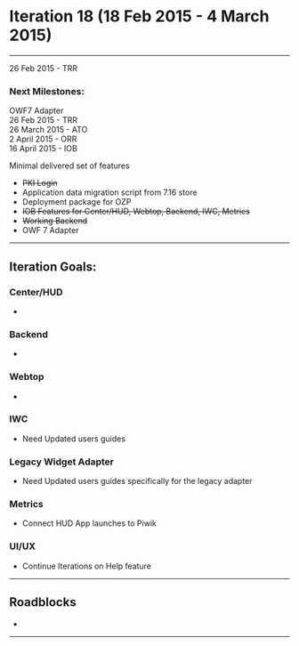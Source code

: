 # Iteration 18 (18 Feb 2015 - 4 March 2015)

*** 
26 Feb 2015 - TRR

### Next Milestones:
OWF7 Adapter
<br>26 Feb 2015 - TRR
<br>26 March 2015 - ATO
<br>2 April 2015 - ORR
<br>16 April 2015 - IOB

Minimal delivered set of features
* ~~PKI Login~~
* Application data migration script from 7.16 store
* Deployment package for OZP
* ~~IOB Features for Center/HUD, Webtop, Backend, IWC, Metrics~~
* ~~Working Backend~~
* OWF 7 Adapter


***

## Iteration Goals:
### Center/HUD
* 

### Backend
* 

### Webtop
* 

### IWC
* Need Updated users guides

### Legacy Widget Adapter
* Need Updated users guides specifically for the legacy adapter


### Metrics
* Connect HUD App launches to Piwik

### UI/UX
* Continue Iterations on Help feature

***

## Roadblocks
* 

***